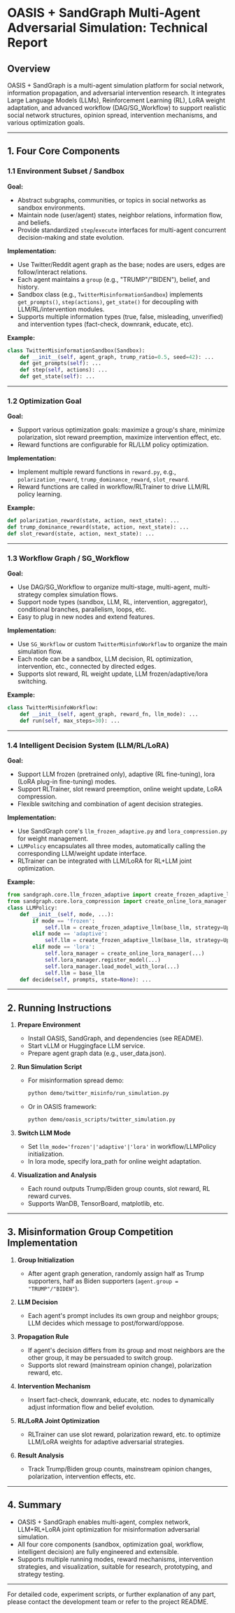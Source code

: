 # OASIS + SandGraph Multi-Agent Adversarial Simulation: Technical Report

## Overview

OASIS + SandGraph is a multi-agent simulation platform for social network, information propagation, and adversarial intervention research. It integrates Large Language Models (LLMs), Reinforcement Learning (RL), LoRA weight adaptation, and advanced workflow (DAG/SG_Workflow) to support realistic social network structures, opinion spread, intervention mechanisms, and various optimization goals.

---

## 1. Four Core Components

### 1.1 Environment Subset / Sandbox
**Goal:**
- Abstract subgraphs, communities, or topics in social networks as sandbox environments.
- Maintain node (user/agent) states, neighbor relations, information flow, and beliefs.
- Provide standardized `step`/`execute` interfaces for multi-agent concurrent decision-making and state evolution.

**Implementation:**
- Use Twitter/Reddit agent graph as the base; nodes are users, edges are follow/interact relations.
- Each agent maintains a `group` (e.g., "TRUMP"/"BIDEN"), belief, and history.
- Sandbox class (e.g., `TwitterMisinformationSandbox`) implements `get_prompts()`, `step(actions)`, `get_state()` for decoupling with LLM/RL/intervention modules.
- Supports multiple information types (true, false, misleading, unverified) and intervention types (fact-check, downrank, educate, etc).

**Example:**
```python
class TwitterMisinformationSandbox(Sandbox):
    def __init__(self, agent_graph, trump_ratio=0.5, seed=42): ...
    def get_prompts(self): ...
    def step(self, actions): ...
    def get_state(self): ...
```

---

### 1.2 Optimization Goal
**Goal:**
- Support various optimization goals: maximize a group's share, minimize polarization, slot reward preemption, maximize intervention effect, etc.
- Reward functions are configurable for RL/LLM policy optimization.

**Implementation:**
- Implement multiple reward functions in `reward.py`, e.g., `polarization_reward`, `trump_dominance_reward`, `slot_reward`.
- Reward functions are called in workflow/RLTrainer to drive LLM/RL policy learning.

**Example:**
```python
def polarization_reward(state, action, next_state): ...
def trump_dominance_reward(state, action, next_state): ...
def slot_reward(state, action, next_state): ...
```

---

### 1.3 Workflow Graph / SG_Workflow
**Goal:**
- Use DAG/SG_Workflow to organize multi-stage, multi-agent, multi-strategy complex simulation flows.
- Support node types (sandbox, LLM, RL, intervention, aggregator), conditional branches, parallelism, loops, etc.
- Easy to plug in new nodes and extend features.

**Implementation:**
- Use `SG_Workflow` or custom `TwitterMisinfoWorkflow` to organize the main simulation flow.
- Each node can be a sandbox, LLM decision, RL optimization, intervention, etc., connected by directed edges.
- Supports slot reward, RL weight update, LLM frozen/adaptive/lora switching.

**Example:**
```python
class TwitterMisinfoWorkflow:
    def __init__(self, agent_graph, reward_fn, llm_mode): ...
    def run(self, max_steps=30): ...
```

---

### 1.4 Intelligent Decision System (LLM/RL/LoRA)
**Goal:**
- Support LLM frozen (pretrained only), adaptive (RL fine-tuning), lora (LoRA plug-in fine-tuning) modes.
- Support RLTrainer, slot reward preemption, online weight update, LoRA compression.
- Flexible switching and combination of agent decision strategies.

**Implementation:**
- Use SandGraph core's `llm_frozen_adaptive.py` and `lora_compression.py` for weight management.
- `LLMPolicy` encapsulates all three modes, automatically calling the corresponding LLM/weight update interface.
- RLTrainer can be integrated with LLM/LoRA for RL+LLM joint optimization.

**Example:**
```python
from sandgraph.core.llm_frozen_adaptive import create_frozen_adaptive_llm, UpdateStrategy
from sandgraph.core.lora_compression import create_online_lora_manager
class LLMPolicy:
    def __init__(self, mode, ...):
        if mode == 'frozen':
            self.llm = create_frozen_adaptive_llm(base_llm, strategy=UpdateStrategy.FROZEN)
        elif mode == 'adaptive':
            self.llm = create_frozen_adaptive_llm(base_llm, strategy=UpdateStrategy.ADAPTIVE)
        elif mode == 'lora':
            self.lora_manager = create_online_lora_manager(...)
            self.lora_manager.register_model(...)
            self.lora_manager.load_model_with_lora(...)
            self.llm = base_llm
    def decide(self, prompts, state=None): ...
```

---

## 2. Running Instructions

1. **Prepare Environment**
   - Install OASIS, SandGraph, and dependencies (see README).
   - Start vLLM or Huggingface LLM service.
   - Prepare agent graph data (e.g., user_data.json).

2. **Run Simulation Script**
   - For misinformation spread demo:
     ```bash
     python demo/twitter_misinfo/run_simulation.py
     ```
   - Or in OASIS framework:
     ```bash
     python demo/oasis_scripts/twitter_simulation.py
     ```

3. **Switch LLM Mode**
   - Set `llm_mode='frozen'|'adaptive'|'lora'` in workflow/LLMPolicy initialization.
   - In lora mode, specify lora_path for online weight adaptation.

4. **Visualization and Analysis**
   - Each round outputs Trump/Biden group counts, slot reward, RL reward curves.
   - Supports WanDB, TensorBoard, matplotlib, etc.

---

## 3. Misinformation Group Competition Implementation

1. **Group Initialization**
   - After agent graph generation, randomly assign half as Trump supporters, half as Biden supporters (`agent.group = "TRUMP"/"BIDEN"`).

2. **LLM Decision**
   - Each agent's prompt includes its own group and neighbor groups; LLM decides which message to post/forward/oppose.

3. **Propagation Rule**
   - If agent's decision differs from its group and most neighbors are the other group, it may be persuaded to switch group.
   - Supports slot reward (mainstream opinion change), polarization reward, etc.

4. **Intervention Mechanism**
   - Insert fact-check, downrank, educate, etc. nodes to dynamically adjust information flow and belief evolution.

5. **RL/LoRA Joint Optimization**
   - RLTrainer can use slot reward, polarization reward, etc. to optimize LLM/LoRA weights for adaptive adversarial strategies.

6. **Result Analysis**
   - Track Trump/Biden group counts, mainstream opinion changes, polarization, intervention effects, etc.

---

## 4. Summary

- OASIS + SandGraph enables multi-agent, complex network, LLM+RL+LoRA joint optimization for misinformation adversarial simulation.
- All four core components (sandbox, optimization goal, workflow, intelligent decision) are fully engineered and extensible.
- Supports multiple running modes, reward mechanisms, intervention strategies, and visualization, suitable for research, prototyping, and strategy testing.

---

For detailed code, experiment scripts, or further explanation of any part, please contact the development team or refer to the project README. 